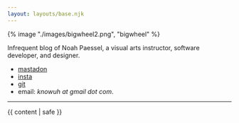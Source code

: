 ```yaml
---
layout: layouts/base.njk
---
```


{% image "./images/bigwheel2.png", "bigwheel" %}

Infrequent blog of Noah Paessel, a visual arts instructor, software developer, and designer.

- [mastadon](https://mastodon.social/home)
- [insta](https://www.instagram.com/knowuh/)
- [git](https://github.com/knowuh)
- email: _knowuh at gmail dot com_.

---

{{ content | safe }}
